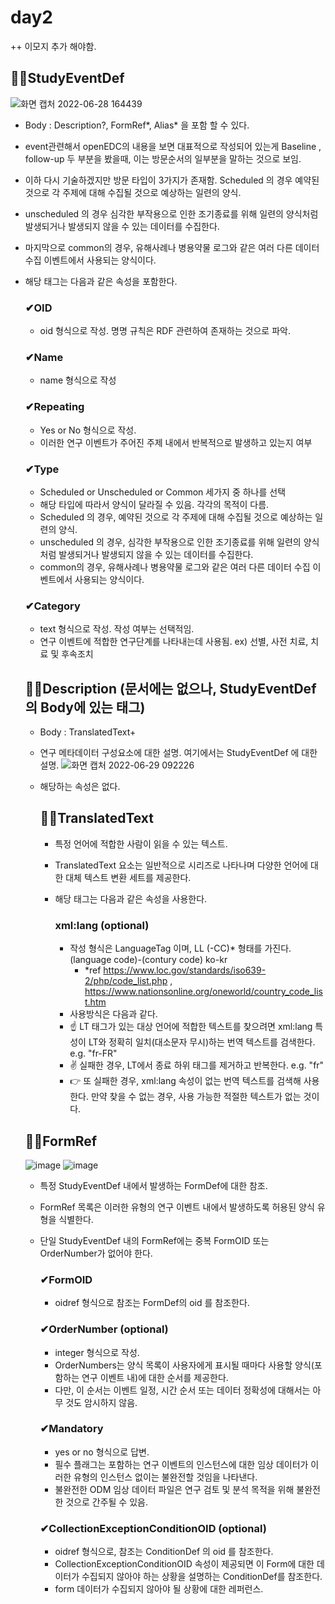 # day2
++ 이모지 추가 해야함.


## 🤦‍♂️StudyEventDef 

![화면 캡처 2022-06-28 164439](https://user-images.githubusercontent.com/25499386/176123580-d7ba92f2-1e5c-40a1-b3f0-2f7820aa4de0.png)

- Body : Description?, FormRef*, Alias* 을 포함 할 수 있다.

- event관련해서 openEDC의 내용을 보면 대표적으로 작성되어 있는게 Baseline , follow-up 두 부분을 봤을때, 이는 방문순서의 일부분을 말하는 것으로 보임.
- 이하 다시 기술하겠지만 방문 타입이 3가지가 존재함. Scheduled 의 경우 예약된 것으로 각 주제에 대해 수집될 것으로 예상하는 일련의 양식.
- unscheduled 의 경우 심각한 부작용으로 인한 조기종료를 위해 일련의 양식처럼 발생되거나 발생되지 않을 수 있는 데이터를 수집한다.
- 마지막으로 common의 경우, 유해사례나 병용약물 로그와 같은 여러 다른 데이터 수집 이벤트에서 사용되는 양식이다.

- 해당 태그는 다음과 같은 속성을 포함한다.
  
  ### ✔OID
  - oid 형식으로 작성. 명명 규칙은 RDF 관련하여 존재하는 것으로 파악.
  
  ### ✔Name
  - name 형식으로 작성
  
  ### ✔Repeating
  - Yes or No 형식으로 작성.
  - 이러한 연구 이벤트가 주어진 주제 내에서 반복적으로 발생하고 있는지 여부
  
  ### ✔Type
  - Scheduled or Unscheduled or Common 세가지 중 하나를 선택	
  - 해당 타입에 따라서 양식이 달라질 수 있음. 각각의 목적이 다름.
  - Scheduled 의 경우, 예약된 것으로 각 주제에 대해 수집될 것으로 예상하는 일련의 양식.
  - unscheduled 의 경우, 심각한 부작용으로 인한 조기종료를 위해 일련의 양식처럼 발생되거나 발생되지 않을 수 있는 데이터를 수집한다.
  - common의 경우, 유해사례나 병용약물 로그와 같은 여러 다른 데이터 수집 이벤트에서 사용되는 양식이다.
  
  ### ✔Category
  - text 형식으로 작성. 작성 여부는 선택적임.
  - 연구 이벤트에 적합한 연구단계를 나타내는데 사용됨. ex) 선별, 사전 치료, 치료 및 후속조치
  
  ## 🤦‍♀️Description (문서에는 없으나, StudyEventDef 의 Body에 있는 태그)
  - Body : TranslatedText+
  - 연구 메타데이터 구성요소에 대한 설명. 여기에서는 StudyEventDef 에 대한 설명.
  ![화면 캡처 2022-06-29 092226](https://user-images.githubusercontent.com/25499386/176325633-02eaed32-efe1-4f55-9de5-1e20992c7a25.png)
  
  - 해당하는 속성은 없다.
  
    ## 🤷‍♀️TranslatedText
    - 특정 언어에 적합한 사람이 읽을 수 있는 텍스트. 
    - TranslatedText 요소는 일반적으로 시리즈로 나타나며 다양한 언어에 대한 대체 텍스트 변환 세트를 제공한다.
    - 해당 태그는 다음과 같은 속성을 사용한다.
      
      ### xml:lang (optional)
      - 작성 형식은 LanguageTag 이며, LL (-CC)* 형태를 가진다. (language code)-(contury code) ko-kr
        -  *ref https://www.loc.gov/standards/iso639-2/php/code_list.php , https://www.nationsonline.org/oneworld/country_code_list.htm
      - 사용방식은 다음과 같다.
      - ☝️ LT 태그가 있는 대상 언어에 적합한 텍스트를 찾으려면 xml:lang 특성이 LT와 정확히 일치(대소문자 무시)하는 번역 텍스트를 검색한다. e.g. "fr-FR"
      - ✌️ 실패한 경우, LT에서 종료 하위 태그를 제거하고 반복한다. e.g. "fr"
      - 👉 또 실패한 경우, xml:lang 속성이 없는 번역 텍스트를 검색해 사용한다. 만약 찾을 수 없는 경우, 사용 가능한 적절한 텍스트가 없는 것이다.
      

  
  ## 🤦‍♀️FormRef
  ![image](https://user-images.githubusercontent.com/25499386/176326698-63246664-cd9a-47e4-a728-52d219065048.png)
  ![image](https://user-images.githubusercontent.com/25499386/176327262-3fe7db2b-11a5-46cb-8148-c62cf81fba37.png)


  - 특정 StudyEventDef 내에서 발생하는 FormDef에 대한 참조.
  - FormRef 목록은 이러한 유형의 연구 이벤트 내에서 발생하도록 허용된 양식 유형을 식별한다.
  - 단일 StudyEventDef 내의 FormRef에는 중복 FormOID 또는 OrderNumber가 없어야 한다.

      ### ✔FormOID
      - oidref 형식으로 참조는 FormDef의 oid 를 참조한다.

      ### ✔OrderNumber (optional)
      - integer 형식으로 작성.
      - OrderNumbers는 양식 목록이 사용자에게 표시될 때마다 사용할 양식(포함하는 연구 이벤트 내)에 대한 순서를 제공한다.
      - 다만, 이 순서는 이벤트 일정, 시간 순서 또는 데이터 정확성에 대해서는 아무 것도 암시하지 않음.
      
      ### ✔Mandatory
      - yes or no 형식으로 답변.
      - 필수 플래그는 포함하는 연구 이벤트의 인스턴스에 대한 임상 데이터가 이러한 유형의 인스턴스 없이는 불완전할 것임을 나타낸다.
      - 불완전한 ODM 임상 데이터 파일은 연구 검토 및 분석 목적을 위해 불완전한 것으로 간주될 수 있음.
      
      ### ✔CollectionExceptionConditionOID (optional)
      - oidref 형식으로, 참조는 ConditionDef 의 oid 를 참조한다.
      - CollectionExceptionConditionOID 속성이 제공되면 이 Form에 대한 데이터가 수집되지 않아야 하는 상황을 설명하는 ConditionDef를 참조한다.
      - form 데이터가 수집되지 않아야 될 상황에 대한 레퍼런스.

      
